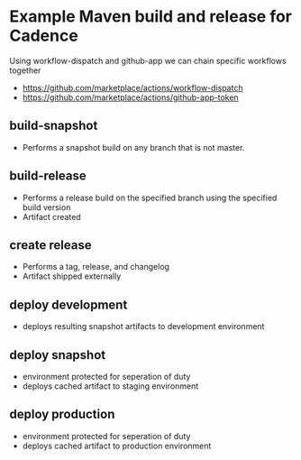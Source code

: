 
# Example Maven build and release for Cadence

Using workflow-dispatch and github-app we can chain specific workflows together

- https://github.com/marketplace/actions/workflow-dispatch
- https://github.com/marketplace/actions/github-app-token

## build-snapshot
- Performs a snapshot build on any branch that is not master.

## build-release
- Performs a release build on the specified branch using the specified build version
- Artifact created

## create release
- Performs a tag, release, and changelog
- Artifact shipped externally

## deploy development
- deploys resulting snapshot artifacts to development environment

## deploy snapshot
- environment protected for seperation of duty
- deploys cached artifact to staging environment

## deploy production
- environment protected for seperation of duty
- deploys cached artifact to production environment

